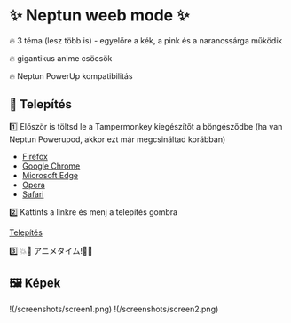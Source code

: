 # ✨ Neptun weeb mode ✨

🔥 3 téma (lesz több is) - egyelőre a kék, a pink és a narancssárga működik

🔥 gigantikus anime csöcsök

🔥 Neptun PowerUp kompatibilitás

## 💯 Telepítés

1️⃣ Először is töltsd le a Tampermonkey kiegészítőt a böngésződbe (ha van Neptun Powerupod, akkor ezt már megcsináltad korábban)

* [Firefox](https://addons.mozilla.org/en-US/firefox/addon/tampermonkey)
* [Google Chrome](https://chrome.google.com/webstore/detail/tampermonkey/dhdgffkkebhmkfjojejmpbldmpobfkfo)
* [Microsoft Edge](https://microsoftedge.microsoft.com/insider-addons/detail/iikmkjmpaadaobahmlepeloendndfphd)
* [Opera](https://addons.opera.com/en/extensions/details/tampermonkey-beta)
* [Safari](https://apps.apple.com/us/app/tampermonkey/id1482490089)

2️⃣ Kattints a linkre és menj a telepítés gombra

[Telepítés](https://github.com/bozo22/subarashii-neptun/releases/latest/download/subarashii-neptun.user.js)

3️⃣ 💥👀 アニメタイム!🌟💥

## 🖼️ Képek

!(/screenshots/screen1.png)
!(/screenshots/screen2.png)
